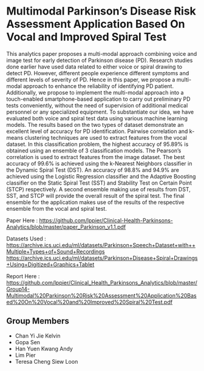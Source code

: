 # Multimodal Parkinson’s Disease Risk Assessment Application Based On Vocal and Improved Spiral Test

This analytics paper proposes a multi-modal approach combining voice and image test for early detection of Parkinson disease (PD). Research studies done earlier have used data related to either voice or spiral drawing to detect PD. However, different people experience different symptoms and different levels of severity of PD. Hence in this paper, we propose a multi-modal approach to enhance the reliability of identifying PD patient. Additionally, we propose to implement the multi-modal approach into a touch-enabled smartphone-based application to carry out preliminary PD tests conveniently, without the need of supervision of additional medical personnel or any specialized equipment. To substantiate our idea, we have evaluated both voice and spiral test data using various machine learning models. The results based on the two types of dataset demonstrate an excellent level of accuracy for PD identification.
Pairwise correlation and k-means clustering techniques are used to extract features from the vocal dataset. In this classification problem, the highest accuracy of 95.89% is obtained using an ensemble of 3 classification models.
The Pearson’s correlation is used to extract features from the image dataset. The best accuracy of 99.6% is achieved using the k-Nearest Neighbors classifier in the Dynamic Spiral Test (DST). An accuracy of 98.8% and 94.9% are achieved using the Logistic Regression classifier and the Adaptive Boosting classifier on the Static Spiral Test (SST) and Stability Test on Certain Point (STCP) respectively. A second ensemble making use of results from DST, SST, and STCP will provide the overall result of the spiral test.
The final ensemble for the application makes use of the results of the respective ensemble from the vocal and spiral test.

Paper Here :
https://github.com/lppier/Clinical-Health-Parkinsons-Analytics/blob/master/paper_Parkinson_v1.1.pdf

Datasets Used : 
https://archive.ics.uci.edu/ml/datasets/Parkinson+Speech+Dataset+with++Multiple+Types+of+Sound+Recordings
https://archive.ics.uci.edu/ml/datasets/Parkinson+Disease+Spiral+Drawings+Using+Digitized+Graphics+Tablet

Report Here : https://github.com/lppier/Clinical_Health_Parkinsons_Analytics/blob/master/Group14-Multimodal%20Parkinson%20Risk%20Assessment%20Application%20Based%20On%20Vocal%20and%20Improved%20Spiral%20Test.pdf

## Group Members
* Chan Yi Jie Kelvin
* Gopa Sen
* Han Yuen Kwang Andy
* Lim Pier
* Teresa Cheng Siew Loon
